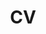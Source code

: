 ---
layout: cv
permalink: /cv/
title: CV
description: Find the complete CV by clicking on the PDF icon.
nav: true
nav_order: 3
cv_pdf: CV.pdf
---